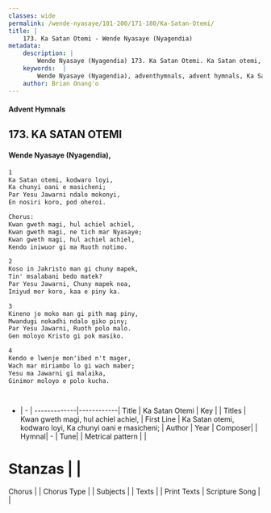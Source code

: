 ```yaml
---
classes: wide
permalink: /wende-nyasaye/101-200/171-180/Ka-Satan-Otemi/
title: |
    173. Ka Satan Otemi - Wende Nyasaye (Nyagendia)
metadata:
    description: |
        Wende Nyasaye (Nyagendia) 173. Ka Satan Otemi. Ka Satan otemi, kodwaro loyi, Ka chunyi oani e masicheni; Par Yesu Jawarni ndalo mokonyi, En nosiri koro, pod oheroi.  Chorus: Kwan gweth magi, hul achiel achiel, Kwan gweth magi, ne tich mar Nyasaye; Kwan gweth magi, hul achiel achiel, Kendo iniwuor gi ma Ruoth notimo.  
    keywords:  |
        Wende Nyasaye (Nyagendia), adventhymnals, advent hymnals, Ka Satan Otemi, Ka Satan otemi, kodwaro loyi, Ka chunyi oani e masicheni;. Kwan gweth magi, hul achiel achiel,
    author: Brian Onang'o
---
```


#### Advent Hymnals
## 173. KA SATAN OTEMI
####  Wende Nyasaye (Nyagendia),

```txt
1
Ka Satan otemi, kodwaro loyi,
Ka chunyi oani e masicheni;
Par Yesu Jawarni ndalo mokonyi,
En nosiri koro, pod oheroi.

Chorus:
Kwan gweth magi, hul achiel achiel,
Kwan gweth magi, ne tich mar Nyasaye;
Kwan gweth magi, hul achiel achiel,
Kendo iniwuor gi ma Ruoth notimo.

2
Koso in Jakristo man gi chuny mapek,
Tin' msalabani bedo matek?
Par Yesu Jawarni, Chuny mapek noa,
Iniyud mor koro, kaa e piny ka.

3
Kineno jo moko man gi pith mag piny,
Mwandugi nokadhi ndalo giko piny;
Par Yesu Jawarni, Ruoth polo malo.
Gen moloyo Kristo gi pok masiko.

4
Kendo e lwenje mon'ibed n't mager,
Wach mar miriambo lo gi wach maber;
Yesu ma Jawarni gi malaika,
Ginimor moloyo e polo kucha.




```

- |   -  |
-------------|------------|
Title | Ka Satan Otemi |
Key |  |
Titles | Kwan gweth magi, hul achiel achiel, |
First Line | Ka Satan otemi, kodwaro loyi, Ka chunyi oani e masicheni; |
Author | 
Year | 
Composer| |
Hymnal|  - |
Tune|  |
Metrical pattern | |
# Stanzas |  |
Chorus |  |
Chorus Type |  |
Subjects | |
Texts |  |
Print Texts | 
Scripture Song |  |
    
